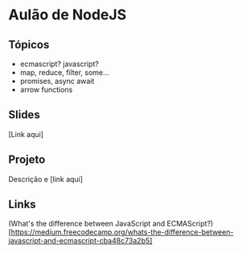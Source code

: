 # Aulão de NodeJS

## Tópicos
- ecmascript? javascript?
- map, reduce, filter, some...
- promises, async await
- arrow functions

## Slides

[Link aqui]

## Projeto

Descrição e [link aqui]

## Links

(What's the difference between JavaScript and ECMAScript?)[https://medium.freecodecamp.org/whats-the-difference-between-javascript-and-ecmascript-cba48c73a2b5]
